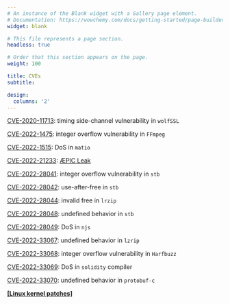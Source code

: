 ```yaml
---
# An instance of the Blank widget with a Gallery page element.
# Documentation: https://wowchemy.com/docs/getting-started/page-builder/
widget: blank

# This file represents a page section.
headless: true

# Order that this section appears on the page.
weight: 100

title: CVEs
subtitle:

design:
  columns: '2'
---
```



[CVE-2020-11713](https://nvd.nist.gov/vuln/detail/CVE-2020-11713): timing side-channel vulnerability in `wolfSSL`

[CVE-2022-1475](https://nvd.nist.gov/vuln/detail/CVE-2022-1475):  integer overflow vulnerability in `FFmpeg`

[CVE-2022-1515](https://nvd.nist.gov/vuln/detail/CVE-2022-1515): DoS in `matio`

[CVE-2022-21233](https://nvd.nist.gov/vuln/detail/CVE-2022-21233): [ÆPIC Leak](https://www.aepicleak.com/)

[CVE-2022-28041](https://nvd.nist.gov/vuln/detail/CVE-2022-28041): integer overflow vulnerability in `stb`

[CVE-2022-28042](https://nvd.nist.gov/vuln/detail/CVE-2022-28042): use-after-free in `stb`

[CVE-2022-28044](https://nvd.nist.gov/vuln/detail/CVE-2022-28044): invalid free in `lrzip`

[CVE-2022-28048](https://nvd.nist.gov/vuln/detail/CVE-2022-28048): undefined behavior in `stb`

[CVE-2022-28049](https://nvd.nist.gov/vuln/detail/cve-2022-28049): DoS in `njs`

[CVE-2022-33067](https://nvd.nist.gov/vuln/detail/CVE-2022-33067): undefined behavior in `lzrip`

[CVE-2022-33068](https://nvd.nist.gov/vuln/detail/CVE-2022-33068): integer overflow vulnerability in `Harfbuzz`

[CVE-2022-33069](https://nvd.nist.gov/vuln/detail/CVE-2022-33069): DoS in `solidity` compiler

[CVE-2022-33070](https://nvd.nist.gov/vuln/detail/CVE-2022-33070): undefined behavior in `protobuf-c`

[**\[Linux kernel patches\]**](https://git.kernel.org/pub/scm/linux/kernel/git/next/linux-next.git/log/?qt=grep&q=borrello%40diag.uniroma1.it)
